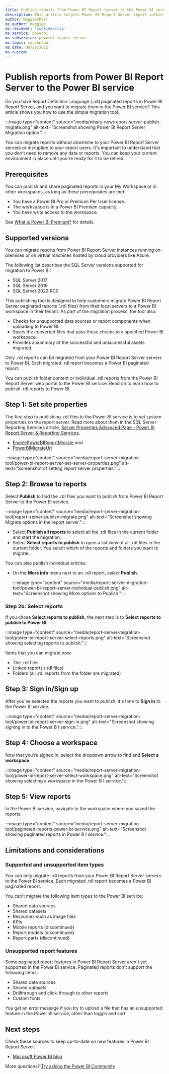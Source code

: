 ```yaml
---
title: Publish reports from Power BI Report Server to the Power BI service
description: This article targets Power BI Report Server report authors and Power BI administrators. It provides you with guidance to help you migrate your Report Definition Language (.rdl) reports to Power BI, and shows you how to use the simple migration tool.
author: maggiesMSFT
ms.author: maggies
ms.reviewer: 'cookiemccray'
ms.service: powerbi
ms.subservice: powerbi-report-server
ms.topic: conceptual
ms.date: 09/28/2022
ms.custom: 
---
```


# Publish reports from Power BI Report Server to the Power BI service

Do you have Report Definition Language (.rdl) paginated reports in Power BI Report Server, and you want to migrate them to the Power BI service? This article shows you how to use the simple migration tool.

:::image type="content" source="media/whats-new/report-server-publish-migrate.png" alt-text="Screenshot showing Power BI Report Server Migration option.":::

You can migrate reports without downtime to your Power BI Report Server servers or disruption to your report users. It's important to understand that you don't need to remove any data or reports. You can keep your current environment in place until you're ready for it to be retired.  

## Prerequisites

You can publish and share paginated reports in your My Workspace or in other workspaces, as long as these prerequisites are met:

- You have a Power BI Pro or Premium Per User license.
- The workspace is in a Power BI Premium capacity.
- You have write access to the workspace.

See [What is Power BI Premium?](../enterprise/service-premium-what-is.md) for details.

## Supported versions 

You can migrate reports from Power BI Report Server instances running on-premises or on virtual machines hosted by cloud providers like Azure.

The following list describes the SQL Server versions supported for migration to Power BI:

- SQL Server 2017
- SQL Server 2019
- SQL Server 2022 RC0

This publishing tool is designed to help customers migrate Power BI Report Server paginated reports (.rdl files) from their local servers to a Power BI workspace in their tenant. As part of the migration process, the tool also:

- Checks for unsupported data sources or report components when uploading to Power BI.
- Saves the converted files that pass these checks to a specified Power BI workspace.
- Provides a summary of the successful and unsuccessful assets migrated.

Only .rdl reports can be migrated from your Power BI Report Server servers to Power BI. Each migrated .rdl report becomes a Power BI paginated report.

You can publish folder content or individual .rdl reports from the Power BI Report Server web portal to the Power BI service. Read on to learn how to publish .rdl reports to Power BI.

## Step 1: Set site properties  

The first step to publishing .rdl files to the Power BI service is to set system properties on the report server. Read more about them in the SQL Server Reporting Services article, [Server Properties Advanced Page - Power BI Report Server & Reporting Services](/sql/reporting-services/tools/server-properties-advanced-page-reporting-services).

- [EnablePowerBIReportMigrate](/sql/reporting-services/tools/server-properties-advanced-page-reporting-services#enablepowerbireportmigrate) and 
- [PowerBIMigrateUrl](/sql/reporting-services/tools/server-properties-advanced-page-reporting-services#powerbimigrateurl)

:::image type="content" source="media/report-server-migration-tool/power-bi-report-server-set-server-properties.png" alt-text="Screenshot of setting report server properties.":::

## Step 2: Browse to reports 

Select **Publish** to find the .rdl files you want to publish from Power BI Report Server to the Power BI service.

:::image type="content" source="media/report-server-migration-tool/report-server-publish-migrate.png" alt-text="Screenshot showing Migrate options in the report server.":::

- Select **Publish all reports** to select all the .rdl files in the current folder and start the migration.
- Select **Select reports to publish** to open a list view of all .rdl files in the current folder. You select which of the reports and folders you want to migrate.
 
You can also publish individual articles.

- On the **More info** menu next to an .rdl report, select **Publish**.

    :::image type="content" source="media/report-server-migration-tool/power-bi-report-server-individual-publish.png" alt-text="Screenshot showing More options to Publish.":::

### Step 2b: Select reports

If you chose **Select reports to publish**, the next step is to **Select reports to publish to Power BI**.

:::image type="content" source="media/report-server-migration-tool/power-bi-report-server-select-reports.png" alt-text="Screenshot showing selecting reports to publish.":::

Items that you can migrate now:

- The .rdl files
- Linked reports (.rdl files)
- Folders (all .rdl reports from the folder are migrated)


## Step 3: Sign in/Sign up 

After you've selected the reports you want to publish, it's time to **Sign in** to the Power BI service.

:::image type="content" source="media/report-server-migration-tool/power-bi-report-server-sign-in.png" alt-text="Screenshot showing signing in to the Power B I service."::: 

## Step 4: Choose a workspace  

Now that you're signed in, select the dropdown arrow to find and **Select a workspace**.

:::image type="content" source="media/report-server-migration-tool/power-bi-report-server-select-workspace.png" alt-text="Screenshot showing selecting a workspace in the Power B I service.":::

## Step 5: View reports  

In the Power BI service, navigate to the workspace where you saved the reports.

:::image type="content" source="media/report-server-migration-tool/paginated-reports-power-bi-service.png" alt-text="Screenshot showing paginated reports in Power B I service.":::

## Limitations and considerations

### Supported and unsupported item types

You can only migrate .rdl reports from your Power BI Report Server servers to the Power BI service. Each migrated .rdl report becomes a Power BI paginated report.

You can't migrate the following item types to the Power BI service:

- Shared data sources
- Shared datasets
- Resources such as image files
- KPIs
- Mobile reports (discontinued)
- Report models (discontinued)
- Report parts (discontinued)

### Unsupported report features

Some paginated report features in Power BI Report Server aren't yet supported in the Power BI service. Paginated reports don't support the following items:

- Shared data sources
- Shared datasets
- Drillthrough and click-through to other reports
- Custom fonts

You get an error message if you try to upload a file that has an unsupported feature in the Power BI service, other than toggle and sort.

## Next steps

Check these sources to keep up-to-date on new features in Power BI Report Server.

- [Microsoft Power BI blog](https://powerbi.microsoft.com/blog/)

More questions? [Try asking the Power BI Community](https://community.powerbi.com/)
